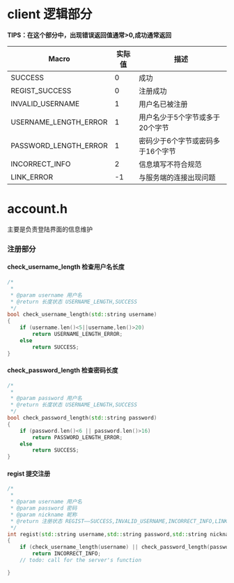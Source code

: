 # client 逻辑部分

**TIPS：在这个部分中，出现错误返回值通常>0,成功通常返回**

| Macro                 | 实际值 | 描述                              |
| --------------------- | ------ | --------------------------------- |
| SUCCESS               | 0      | 成功                              |
| REGIST_SUCCESS        | 0      | 注册成功                          |
| INVALID_USERNAME      | 1      | 用户名已被注册                    |
| USERNAME_LENGTH_ERROR | 1      | 用户名少于5个字节或多于20个字节   |
| PASSWORD_LENGTH_ERROR | 1      | 密码少于6个字节或密码多于16个字节 |
| INCORRECT_INFO        | 2      | 信息填写不符合规范                |
| LINK_ERROR            | -1     | 与服务端的连接出现问题            |

# account.h

主要是负责登陆界面的信息维护

### 注册部分

#### check_username_length 检查用户名长度

```c++
/*
 *
 * @param username 用户名
 * @return 长度状态 USERNAME_LENGTH,SUCCESS
 */
bool check_username_length(std::string username)
{
    if (username.len()<5||username,len()>20)
        return USERNAME_LENGTH_ERROR;
    else
        return SUCCESS;
}
```

#### check_password_length 检查密码长度

```c++
/*
 *
 * @param password 用户名
 * @return 长度状态 USERNAME_LENGTH,SUCCESS
 */
bool check_password_length(std::string password)
{
    if (password.len()<6 || password.len()>16)
        return PASSWORD_LENGTH_ERROR;
    else
        return SUCCESS;
}
```

#### regist 提交注册

```c++
/*
 *
 * @param username 用户名
 * @param password 密码
 * @param nickname 昵称
 * @return 注册状态 REGIST——SUCCESS,INVALID_USERNAME,INCORRECT_INFO,LINK_ERROR
 */
int regist(std::string username,std::string password,std::string nickname)
{
    if (check_username_length(username) || check_password_length(password))
        return INCORRECT_INFO;
    // todo: call for the server's function

}
```



